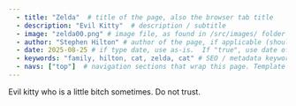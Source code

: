 ```yaml
--- 
  - title: "Zelda"  # title of the page, also the browser tab title
  - description: "Evil Kitty"  # description / subtitle
  - image: "zelda00.png" # image file, as found in /src/images/ folder
  - author: "Stephen Hilton" # author of the page, if applicable (should appear in footer)
  - date: 2025-08-25 # if type date, use as-is.  If "true", use date of last sitegen.py generation.
  - keywords: "family, hilton, cat, zelda, cat" # SEO / metadata keywords
  - navs: ["top"]  # navigation sections that wrap this page. Template for each should be included in /src/templates/navs/[nav].jinja
---
```



Evil kitty who is a little bitch sometimes.  Do not trust.
